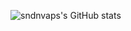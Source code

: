 ![sndnvaps's GitHub stats](https://github-readme-stats.vercel.app/api?username=sndnvaps&show_icons=true&theme=radical)

<!--
[![Top Langs](https://github-readme-stats.vercel.app/api/top-langs/?username=sndnvaps&theme=prussian)](https://github.com/sndnvaps/sndnvaps)
-->
